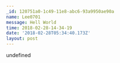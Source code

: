 ```yaml
---
_id: 120751a0-1c49-11e8-abc6-93a9950ae90a
name: Lee0701
message: Hell World
time: 2018-02-28-14-34-19
date: '2018-02-28T05:34:40.173Z'
layout: post
---
```

undefined
